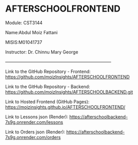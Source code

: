# AFTERSCHOOLFRONTEND
Module: CST3144

Name:Abdul Moiz Fattani

MISIS:M01041737

Instructor: Dr. Chinnu Mary George

————————————————————————

Link to the GitHub Repository - Frontend: https://github.com/moizInsights/AFTERSCHOOLFRONTEND

Link to the GitHub Repository - Backend: https://github.com/moizInsights/AFTERSCHOOLBACKEND.git

Link to Hosted Frontend (GitHub Pages): https://moizinsights.github.io/AFTERSCHOOLFRONTEND/

Link to Lessons json (Render): https://afterschoolbackend-7s9g.onrender.com/lessons

Link to Orders json (Render): https://afterschoolbackend-7s9g.onrender.com/orders
